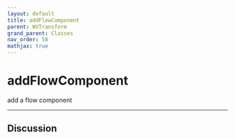 ```yaml
---
layout: default
title: addFlowComponent
parent: WVTransform
grand_parent: Classes
nav_order: 58
mathjax: true
---
```


#  addFlowComponent

add a flow component


---

## Discussion

  
